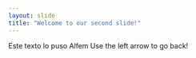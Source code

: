 ```yaml
---
layout: slide
title: "Welcome to our second slide!"
---
```

Este texto lo puso Alfem
Use the left arrow to go back!

